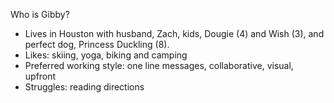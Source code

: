 Who is Gibby?

- Lives in Houston with husband, Zach, kids, Dougie (4) and Wish (3), and perfect dog, Princess Duckling (8).
- Likes: skiing, yoga, biking and camping
- Preferred working style: one line messages, collaborative, visual, upfront
- Struggles: reading directions
